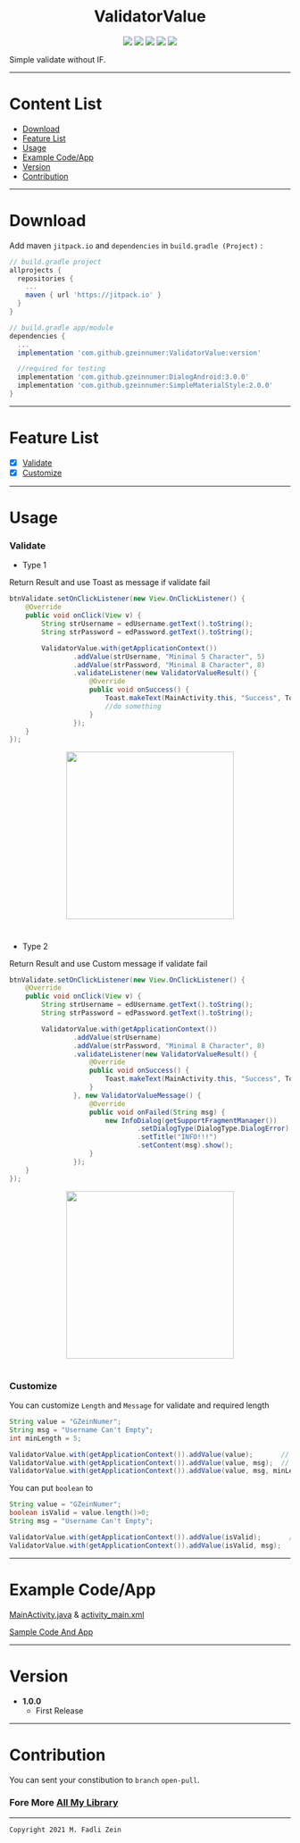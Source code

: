<h1 align="center">
    ValidatorValue
</h1>

<p align="center">
    <a><img src="https://img.shields.io/badge/Version-1.0.0-brightgreen.svg?style=flat"></a>
    <a><img src="https://img.shields.io/badge/ID-gzeinnumer-blue.svg?style=flat"></a>
    <a><img src="https://img.shields.io/badge/Java-Suport-green?logo=java&style=flat"></a>
    <a><img src="https://img.shields.io/badge/kotlin-Suport-green?logo=kotlin&style=flat"></a>
    <a href="https://github.com/gzeinnumer"><img src="https://img.shields.io/github/followers/gzeinnumer?label=follow&style=social"></a>
    <br>
    <p>Simple validate without IF.</p>
</p>

---
# Content List
* [Download](#download)
* [Feature List](#feature-list)
* [Usage](#usage)
* [Example Code/App](#example-codeapp)
* [Version](#version)
* [Contribution](#contribution)

---
# Download
Add maven `jitpack.io` and `dependencies` in `build.gradle (Project)` :
```gradle
// build.gradle project
allprojects {
  repositories {
    ...
    maven { url 'https://jitpack.io' }
  }
}

// build.gradle app/module
dependencies {
  ...
  implementation 'com.github.gzeinnumer:ValidatorValue:version'

  //required for testing
  implementation 'com.github.gzeinnumer:DialogAndroid:3.0.0'
  implementation 'com.github.gzeinnumer:SimpleMaterialStyle:2.0.0'
}
```

---
# Feature List
- [x] [Validate](#validate)
- [x] [Customize](#customize)

---
# Usage

### **Validate**

- Type 1

Return Result and use Toast as message if validate fail
```java
btnValidate.setOnClickListener(new View.OnClickListener() {
    @Override
    public void onClick(View v) {
        String strUsername = edUsername.getText().toString();
        String strPassword = edPassword.getText().toString();

        ValidatorValue.with(getApplicationContext())
                .addValue(strUsername, "Minimal 5 Character", 5)
                .addValue(strPassword, "Minimal 8 Character", 8)
                .validateListener(new ValidatorValueResult() {
                    @Override
                    public void onSuccess() {
                        Toast.makeText(MainActivity.this, "Success", Toast.LENGTH_SHORT).show();
                        //do something
                    }
                });
    }
});
```

<p align="center">
  <img src="https://github.com/gzeinnumer/ValidatorValue/blob/master/preview/example1.gif" width="300"/>
</p>

#
- Type 2

Return Result and use Custom message if validate fail
```java
btnValidate.setOnClickListener(new View.OnClickListener() {
    @Override
    public void onClick(View v) {
        String strUsername = edUsername.getText().toString();
        String strPassword = edPassword.getText().toString();

        ValidatorValue.with(getApplicationContext())
                .addValue(strUsername)
                .addValue(strPassword, "Minimal 8 Character", 8)
                .validateListener(new ValidatorValueResult() {
                    @Override
                    public void onSuccess() {
                        Toast.makeText(MainActivity.this, "Success", Toast.LENGTH_SHORT).show();
                    }
                }, new ValidatorValueMessage() {
                    @Override
                    public void onFailed(String msg) {
                        new InfoDialog(getSupportFragmentManager())
                                .setDialogType(DialogType.DialogError)
                                .setTitle("INFO!!!")
                                .setContent(msg).show();
                    }
                });
    }
});
```

<p align="center">
  <img src="https://github.com/gzeinnumer/ValidatorValue/blob/master/preview/example2.gif" width="300"/>
</p>

#
### Customize

You can customize `Length` and `Message` for validate and required length
```java
String value = "GZeinNumer";
String msg = "Username Can't Empty";
int minLength = 5;

ValidatorValue.with(getApplicationContext()).addValue(value);       // msg = "Required correct value" // minLenth = 1
ValidatorValue.with(getApplicationContext()).addValue(value, msg);  // minLenth = 1
ValidatorValue.with(getApplicationContext()).addValue(value, msg, minLength);
```

You can put `boolean` to
```java
String value = "GZeinNumer";
boolean isValid = value.length()>0;
String msg = "Username Can't Empty";

ValidatorValue.with(getApplicationContext()).addValue(isValid);       // msg = "Required correct value"
ValidatorValue.with(getApplicationContext()).addValue(isValid, msg);
```

---
# Example Code/App

[MainActivity.java](https://github.com/gzeinnumer/ValidatorValue/blob/master/app/src/main/java/com/gzeinnumer/validatorvalue/MainActivity.java) & [activity_main.xml](https://github.com/gzeinnumer/ValidatorValue/blob/master/app/src/main/res/layout/activity_main.xml)

[Sample Code And App](https://github.com/gzeinnumer/ValidatorValueExample)

---
# Version
- **1.0.0**
  - First Release

---
# Contribution
You can sent your constibution to `branch` `open-pull`.

### Fore More [All My Library](https://github.com/gzeinnumer#my-library-list)

---

```
Copyright 2021 M. Fadli Zein
```

